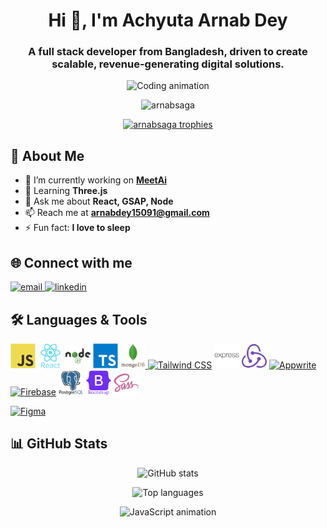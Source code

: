<h1 align="center">Hi 👋, I'm Achyuta Arnab Dey</h1>
<h3 align="center">A full stack developer from Bangladesh, driven to create scalable, revenue-generating digital solutions.</h3>

<p align="center">
  <img src="https://media.giphy.com/media/qgQUggAC3Pfv687qPC/giphy.gif" width="250" alt="Coding animation">
</p>

<p align="center">
  <img src="https://komarev.com/ghpvc/?username=arnabsaga&label=Profile%20views&color=0e75b6&style=flat" alt="arnabsaga" />
</p>

<p align="center">
  <a href="https://github.com/ryo-ma/github-profile-trophy">
    <img src="https://github-profile-trophy.vercel.app/?username=arnabsaga&theme=onedark" alt="arnabsaga trophies"/>
  </a>
</p>

## 🚀 About Me
- 🔭 I’m currently working on **[MeetAi](https://github.com/ArnabSaga/MeetAi)**
- 🌱 Learning **Three.js**
- 💬 Ask me about **React, GSAP, Node**
- 📫 Reach me at **arnabdey15091@gmail.com**
- ⚡ Fun fact: **I love to sleep**

## 🌐 Connect with me
<p align="left">
  <a href="mailto:arnabdey15091@gmail.com">
    <img src="https://img.shields.io/badge/Email-D14836?style=for-the-badge&logo=gmail&logoColor=white" alt="email" />
  </a>
  <a href="https://linkedin.com/in/your-linkedin" target="_blank">
    <img src="https://img.shields.io/badge/LinkedIn-0077B5?style=for-the-badge&logo=linkedin&logoColor=white" alt="linkedin" />
  </a>
</p>

## 🛠️ Languages & Tools
<p align="left">
  <a href="https://developer.mozilla.org/en-US/docs/Web/JavaScript" target="_blank"><img src="https://raw.githubusercontent.com/devicons/devicon/master/icons/javascript/javascript-original.svg" width="40" alt="JavaScript"/></a>
  <a href="https://reactjs.org/" target="_blank"><img src="https://raw.githubusercontent.com/devicons/devicon/master/icons/react/react-original-wordmark.svg" width="40" alt="React"/></a>
  <a href="https://nodejs.org" target="_blank"><img src="https://raw.githubusercontent.com/devicons/devicon/master/icons/nodejs/nodejs-original-wordmark.svg" width="40" alt="Node.js"/></a>
  <a href="https://www.typescriptlang.org/" target="_blank"><img src="https://raw.githubusercontent.com/devicons/devicon/master/icons/typescript/typescript-original.svg" width="40" alt="TypeScript"/></a>
  <a href="https://www.mongodb.com/" target="_blank"><img src="https://raw.githubusercontent.com/devicons/devicon/master/icons/mongodb/mongodb-original-wordmark.svg" width="40" alt="MongoDB"/>
</a>
  <a href="https://tailwindcss.com/" target="_blank"><img src="https://www.vectorlogo.zone/logos/tailwindcss/tailwindcss-icon.svg" width="40" alt="Tailwind CSS"/></a>
  <a href="https://expressjs.com" target="_blank"><img src="https://raw.githubusercontent.com/devicons/devicon/master/icons/express/express-original-wordmark.svg" width="40" alt="Express.js"/></a>
  <a href="https://redux.js.org" target="_blank"><img src="https://raw.githubusercontent.com/devicons/devicon/master/icons/redux/redux-original.svg" width="40" alt="Redux"/></a>
  <a href="https://appwrite.io" target="_blank"><img src="https://www.vectorlogo.zone/logos/appwriteio/appwriteio-icon.svg" width="40" alt="Appwrite"/></a>
  <a href="https://firebase.google.com/" target="_blank"><img src="https://www.vectorlogo.zone/logos/firebase/firebase-icon.svg" width="40" alt="Firebase"/></a>
  <a href="https://www.postgresql.org" target="_blank"><img src="https://raw.githubusercontent.com/devicons/devicon/master/icons/postgresql/postgresql-original-wordmark.svg" width="40" alt="PostgreSQL"/></a>
  <a href="https://getbootstrap.com" target="_blank"><img src="https://raw.githubusercontent.com/devicons/devicon/master/icons/bootstrap/bootstrap-plain-wordmark.svg" width="40" alt="Bootstrap"/></a>
  <a href="https://sass-lang.com" target="_blank"><img src="https://raw.githubusercontent.com/devicons/devicon/master/icons/sass/sass-original.svg" width="40" alt="Sass"/></a>
  
  <a href="https://www.figma.com/" target="_blank"><img src="https://www.vectorlogo.zone/logos/figma/figma-icon.svg" width="40" alt="Figma"/></a>
</p>

## 📊 GitHub Stats
<p align="center">
  <img src="https://github-readme-stats.vercel.app/api?username=arnabsaga&show_icons=true&theme=radical" alt="GitHub stats" />
</p>

<p align="center">
  <img src="https://github-readme-stats.vercel.app/api/top-langs?username=arnabsaga&show_icons=true&locale=en&layout=compact&theme=radical" alt="Top languages" />
</p>

<p align="center">
  <img src="https://media.giphy.com/media/ln7z2eWriiQAllfVcn/giphy.gif" width="200" alt="JavaScript animation" />
</p>
